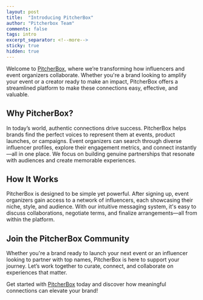 ```yaml
---
layout: post
title:  "Introducing PitcherBox"
author: "Pitcherbox Team"
comments: false
tags: intro
excerpt_separator: <!--more-->
sticky: true
hidden: true
---
```


Welcome to [PitcherBox](https://pitcherbox.com), where we’re transforming how influencers and event organizers collaborate. <!--more--> Whether you're a brand looking to amplify your event or a creator ready to make an impact, PitcherBox offers a streamlined platform to make these connections easy, effective, and valuable.

## Why PitcherBox?
In today’s world, authentic connections drive success. PitcherBox helps brands find the perfect voices to represent them at events, product launches, or campaigns. Event organizers can search through diverse influencer profiles, explore their engagement metrics, and connect instantly—all in one place. We focus on building genuine partnerships that resonate with audiences and create memorable experiences.

## How It Works
PitcherBox is designed to be simple yet powerful. After signing up, event organizers gain access to a network of influencers, each showcasing their niche, style, and audience. With our intuitive messaging system, it's easy to discuss collaborations, negotiate terms, and finalize arrangements—all from within the platform.

## Join the PitcherBox Community
Whether you're a brand ready to launch your next event or an influencer looking to partner with top names, PitcherBox is here to support your journey. Let’s work together to curate, connect, and collaborate on experiences that matter.

Get started with [PitcherBox](https://pitcherbox.com) today and discover how meaningful connections can elevate your brand!
